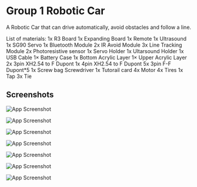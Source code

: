 
# Group 1 Robotic Car

A Robotic Car that can drive automatically, avoid obstacles and follow a line.

List of materials:
1x R3 Board
1x Expanding Board
1x Remote
1x Ultrasound
1x SG90 Servo
1x Bluetooth Module
2x IR Avoid Module
3x Line Tracking Module
2x Photoresistive sensor
1x Servo Holder
1x Ultarsound Holder
1x USB Cable
1× Battery Case
1x Bottom Acrylic Layer
1× Upper Acrylic Layer
2x 3pin XH2.54 to F Dupont
1x 4pin XH2.54 to F Dupont
5x 3pin F-F Dupont*5
1x Screw bag Screwdriver
1x Tutorail card
4x Motor
4x Tires
1x Tap
3x Tie 





## Screenshots

![App Screenshot](https://scontent.fceb2-1.fna.fbcdn.net/v/t1.15752-9/357995548_809202637496225_8666833483455128757_n.jpg?_nc_cat=103&cb=99be929b-59f725be&ccb=1-7&_nc_sid=ae9488&_nc_ohc=tX85YVGHTHEAX__PUBG&_nc_ht=scontent.fceb2-1.fna&oh=03_AdSWHY8iJxyZoTTqAOnM2QjtfOl3Pat8RT7E5InPf5SysA&oe=64DED992)


![App Screenshot](https://scontent.fmnl25-4.fna.fbcdn.net/v/t1.15752-9/357462020_172565279143279_5465602639282589615_n.jpg?_nc_cat=107&cb=99be929b-59f725be&ccb=1-7&_nc_sid=ae9488&_nc_ohc=oei6BLKMOAkAX-KS3As&_nc_ht=scontent.fmnl25-4.fna&oh=03_AdS9oS936nYv4kzKQPqivhlXPmXZJ4sF6XXRsuf1foW52A&oe=64DEDF38)

![App Screenshot](https://scontent.fmnl25-2.fna.fbcdn.net/v/t1.15752-9/358085195_815617260181628_2123255995584448492_n.jpg?_nc_cat=111&cb=99be929b-59f725be&ccb=1-7&_nc_sid=ae9488&_nc_ohc=Pq6WAwRdc6AAX-I7Nyw&_nc_ht=scontent.fmnl25-2.fna&oh=03_AdQvuMkCQsKlD_0TzFdA1OI4VvUQur_mspU6Fop2RhM17Q&oe=64DEEE73)


![App Screenshot](https://scontent.fceb2-2.fna.fbcdn.net/v/t1.15752-9/357989120_1042553893398135_2216525553424412334_n.jpg?_nc_cat=100&cb=99be929b-59f725be&ccb=1-7&_nc_sid=ae9488&_nc_ohc=HJfGKWJJW8wAX-H-DoO&_nc_ht=scontent.fceb2-2.fna&oh=03_AdQWcbL9fohKGVaIk8LwwKSscK8ZMfz5BHLLEvcQ6OeyFg&oe=64DED8E6)

![App Screenshot](https://scontent.fmnl25-4.fna.fbcdn.net/v/t1.15752-9/361932900_1210682439597041_1062653273941601216_n.jpg?_nc_cat=109&cb=99be929b-59f725be&ccb=1-7&_nc_sid=ae9488&_nc_ohc=Rp0mQhDo8RwAX8prgII&_nc_ht=scontent.fmnl25-4.fna&oh=03_AdRojZnRMSre-pPuT1SzSkk32sM2xo6IU0wWjj9zk05WaQ&oe=64DF04F3)

![App Screenshot](https://scontent.fmnl25-5.fna.fbcdn.net/v/t1.15752-9/357666169_824418412170501_8868133063082000709_n.jpg?_nc_cat=110&cb=99be929b-59f725be&ccb=1-7&_nc_sid=ae9488&_nc_ohc=RVaI-jD8_5IAX-lLfmT&_nc_ht=scontent.fmnl25-5.fna&oh=03_AdShHCDdZCQezbO3iWMHH0FCteTKAx0FGmIXXIfh3ZH1Yw&oe=64DED89B)


![App Screenshot](https://scontent.fceb2-2.fna.fbcdn.net/v/t1.15752-9/361901849_107905135711504_1932182958259535830_n.jpg?_nc_cat=104&cb=99be929b-59f725be&ccb=1-7&_nc_sid=ae9488&_nc_ohc=1XYch1U5A4wAX9m6_LB&_nc_ht=scontent.fceb2-2.fna&oh=03_AdScKtgOAPKVrnKckNbBzBSZYck-v7ei0LkRWWU8r7quAA&oe=64DEF2F3)

